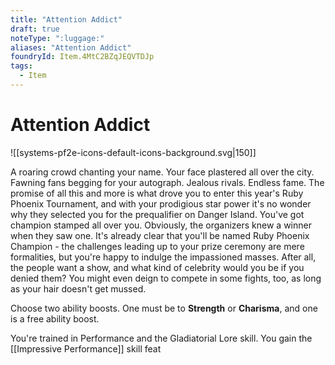 ```yaml
---
title: "Attention Addict"
draft: true
noteType: ":luggage:"
aliases: "Attention Addict"
foundryId: Item.4MtC2BZqJEQVTDJp
tags:
  - Item
---
```


# Attention Addict
![[systems-pf2e-icons-default-icons-background.svg|150]]

A roaring crowd chanting your name. Your face plastered all over the city. Fawning fans begging for your autograph. Jealous rivals. Endless fame. The promise of all this and more is what drove you to enter this year's Ruby Phoenix Tournament, and with your prodigious star power it's no wonder why they selected you for the prequalifier on Danger Island. You've got champion stamped all over you. Obviously, the organizers knew a winner when they saw one. It's already clear that you'll be named Ruby Phoenix Champion - the challenges leading up to your prize ceremony are mere formalities, but you're happy to indulge the impassioned masses. After all, the people want a show, and what kind of celebrity would you be if you denied them? You might even deign to compete in some fights, too, as long as your hair doesn't get mussed.

Choose two ability boosts. One must be to **Strength** or **Charisma**, and one is a free ability boost.

You're trained in Performance and the Gladiatorial Lore skill. You gain the [[Impressive Performance]] skill feat
